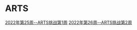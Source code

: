 # ARTS
[2022年第25周--ARTS挑战第1周](https://github.com/levitian/ARTS/blob/master/note/2022年第25周--ARTS挑战第1周.md)
[2022年第26周--ARTS挑战第2周](https://github.com/levitian/ARTS/blob/master/note/2022年第26周--ARTS挑战第2周.md)

